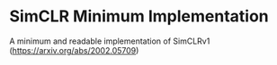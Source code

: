 # SimCLR Minimum Implementation

A minimum and readable implementation of SimCLRv1 (https://arxiv.org/abs/2002.05709)
